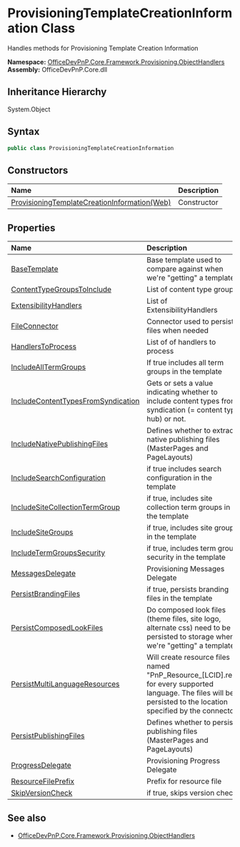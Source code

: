 # ProvisioningTemplateCreationInformation Class
 Handles methods for Provisioning Template Creation Information   

**Namespace:** [OfficeDevPnP.Core.Framework.Provisioning.ObjectHandlers](OfficeDevPnP.Core.Framework.Provisioning.ObjectHandlers.md)  
**Assembly:** OfficeDevPnP.Core.dll  
## Inheritance Hierarchy
System.Object  
## Syntax
```C#
public class ProvisioningTemplateCreationInformation
```
## Constructors
|**Name**|**Description**|
|:-----|:-----|
| [ProvisioningTemplateCreationInformation(Web)](OfficeDevPnP.Core.Framework.Provisioning.ObjectHandlers.ProvisioningTemplateCreationInformation.ctor1.md) | Constructor 
## Properties
|**Name**|**Description**|
|:-----|:-----|
| [BaseTemplate](OfficeDevPnP.Core.Framework.Provisioning.ObjectHandlers.ProvisioningTemplateCreationInformation.BaseTemplate.md) | Base template used to compare against when we're "getting" a template
| [ContentTypeGroupsToInclude](OfficeDevPnP.Core.Framework.Provisioning.ObjectHandlers.ProvisioningTemplateCreationInformation.ContentTypeGroupsToInclude.md) | List of content type groups
| [ExtensibilityHandlers](OfficeDevPnP.Core.Framework.Provisioning.ObjectHandlers.ProvisioningTemplateCreationInformation.ExtensibilityHandlers.md) | List of ExtensibilityHandlers
| [FileConnector](OfficeDevPnP.Core.Framework.Provisioning.ObjectHandlers.ProvisioningTemplateCreationInformation.FileConnector.md) | Connector used to persist files when needed
| [HandlersToProcess](OfficeDevPnP.Core.Framework.Provisioning.ObjectHandlers.ProvisioningTemplateCreationInformation.HandlersToProcess.md) | List of of handlers to process
| [IncludeAllTermGroups](OfficeDevPnP.Core.Framework.Provisioning.ObjectHandlers.ProvisioningTemplateCreationInformation.IncludeAllTermGroups.md) | If true includes all term groups in the template
| [IncludeContentTypesFromSyndication](OfficeDevPnP.Core.Framework.Provisioning.ObjectHandlers.ProvisioningTemplateCreationInformation.IncludeContentTypesFromSyndication.md) | Gets or sets a value indicating whether to include content types from syndication (= content type hub) or not.
| [IncludeNativePublishingFiles](OfficeDevPnP.Core.Framework.Provisioning.ObjectHandlers.ProvisioningTemplateCreationInformation.IncludeNativePublishingFiles.md) | Defines whether to extract native publishing files (MasterPages and PageLayouts)
| [IncludeSearchConfiguration](OfficeDevPnP.Core.Framework.Provisioning.ObjectHandlers.ProvisioningTemplateCreationInformation.IncludeSearchConfiguration.md) | if true includes search configuration in the template
| [IncludeSiteCollectionTermGroup](OfficeDevPnP.Core.Framework.Provisioning.ObjectHandlers.ProvisioningTemplateCreationInformation.IncludeSiteCollectionTermGroup.md) | if true, includes site collection term groups in the template
| [IncludeSiteGroups](OfficeDevPnP.Core.Framework.Provisioning.ObjectHandlers.ProvisioningTemplateCreationInformation.IncludeSiteGroups.md) | if true, includes site groups in the template
| [IncludeTermGroupsSecurity](OfficeDevPnP.Core.Framework.Provisioning.ObjectHandlers.ProvisioningTemplateCreationInformation.IncludeTermGroupsSecurity.md) | if true, includes term group security in the template
| [MessagesDelegate](OfficeDevPnP.Core.Framework.Provisioning.ObjectHandlers.ProvisioningTemplateCreationInformation.MessagesDelegate.md) | Provisioning Messages Delegate
| [PersistBrandingFiles](OfficeDevPnP.Core.Framework.Provisioning.ObjectHandlers.ProvisioningTemplateCreationInformation.PersistBrandingFiles.md) | if true, persists branding files in the template
| [PersistComposedLookFiles](OfficeDevPnP.Core.Framework.Provisioning.ObjectHandlers.ProvisioningTemplateCreationInformation.PersistComposedLookFiles.md) | Do composed look files (theme files, site logo, alternate css) need to be persisted to storage when we're "getting" a template
| [PersistMultiLanguageResources](OfficeDevPnP.Core.Framework.Provisioning.ObjectHandlers.ProvisioningTemplateCreationInformation.PersistMultiLanguageResources.md) | Will create resource files named "PnP_Resource_[LCID].resx for every supported language. The files will be persisted to the location specified by the connector
| [PersistPublishingFiles](OfficeDevPnP.Core.Framework.Provisioning.ObjectHandlers.ProvisioningTemplateCreationInformation.PersistPublishingFiles.md) | Defines whether to persist publishing files (MasterPages and PageLayouts)
| [ProgressDelegate](OfficeDevPnP.Core.Framework.Provisioning.ObjectHandlers.ProvisioningTemplateCreationInformation.ProgressDelegate.md) | Provisioning Progress Delegate
| [ResourceFilePrefix](OfficeDevPnP.Core.Framework.Provisioning.ObjectHandlers.ProvisioningTemplateCreationInformation.ResourceFilePrefix.md) | Prefix for resource file
| [SkipVersionCheck](OfficeDevPnP.Core.Framework.Provisioning.ObjectHandlers.ProvisioningTemplateCreationInformation.SkipVersionCheck.md) | if true, skips version check
## See also
- [OfficeDevPnP.Core.Framework.Provisioning.ObjectHandlers](OfficeDevPnP.Core.Framework.Provisioning.ObjectHandlers.md)

